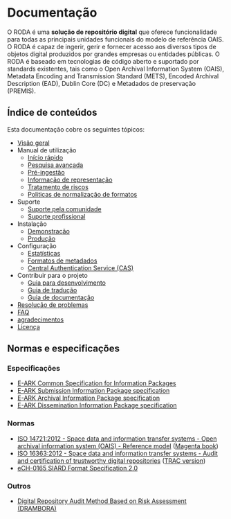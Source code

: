 # Documentação

O RODA é uma **solução de repositório digital** que oferece funcionalidade para todas as principais unidades funcionais do modelo de referência OAIS. O RODA é capaz de ingerir, gerir e fornecer acesso aos diversos tipos de objetos digital produzidos por grandes empresas ou entidades públicas. O RODA é baseado em tecnologias de código aberto e suportado por standards existentes, tais como o Open Archival Information System (OAIS), Metadata Encoding and Transmission Standard (METS), Encoded Archival Description (EAD), Dublin Core (DC) e Metadados de preservação (PREMIS).

## Índice de conteúdos

Esta documentação cobre os seguintes tópicos:

- [Visão geral](Overview_pt_PT.md)
- Manual de utilização
  - [Início rápido](Quickstart.md)
  - [Pesquisa avançada](Advanced_Search_pt_PT.md)
  - [Pré-ingestão](Pre_Ingest_pt_PT.md)
  - [Informação de representação](Representation_Information.md)
  - [Tratamento de riscos](Risk_Assessment.md)
  - [Politicas de normalização de formatos](Format_Normalization_Policy.md)
- Suporte
  - [Suporte pela comunidade](Community_Support.md)
  - [Suporte profissional](Professional_Support.md)
- Instalação
  - [Demonstração](Installation_Testing_Environments.md)
  - [Produção](Installation_Production_Environments.md)
- Configuração
  - [Estatísticas](Statistics_pt_PT.md)
  - [Formatos de metadados](Metadata_Formats.md)
  - [Central Authentication Service (CAS)](Central_Authentication_Service.md)
- Contribuir para o projeto
  - [Guia para desenvolvimento](Developers_Guide.md)
  - [Guia de tradução](Translation_Guide.md)
  - [Guia de documentação](Documentation_Guide_pt_PT.md)
- [Resolução de problemas](Troubleshooting.md)
- [FAQ](FAQ_pt_PT.md)
- [agradecimentos](Acknowledgements.md)
- [Licença](License.md)


## Normas e especificações

### Especificações

* [E-ARK Common Specification for Information Packages](http://www.dilcis.eu/specifications/common-specification)
* [E-ARK Submission Information Package specification](http://www.dilcis.eu/specifications/sip)
* [E-ARK Archival Information Package specification](http://www.dilcis.eu/specifications/aip)
* [E-ARK Dissemination Information Package specification](http://www.dilcis.eu/specifications/dip)

### Normas

* [ISO 14721:2012 - Space data and information transfer systems - Open archival information system (OAIS) - Reference model](http://www.iso.org/iso/catalogue_detail.htm?csnumber=57284) ([Magenta book](http://public.ccsds.org/publications/archive/650x0m2.pdf))
* [ISO 16363:2012 - Space data and information transfer systems - Audit and certification of trustworthy digital repositories](http://www.iso.org/iso/catalogue_detail.htm?csnumber=56510) ([TRAC version](https://www.crl.edu/sites/default/files/d6/attachments/pages/trac_0.pdf))
* [eCH-0165 SIARD Format Specification 2.0](https://www.ech.ch/vechweb/page?p=dossier&documentNumber=eCH-0165&documentVersion=2.0)

### Outros

* [Digital Repository Audit Method Based on Risk Assessment (DRAMBORA)](http://www.repositoryaudit.eu/download/)
